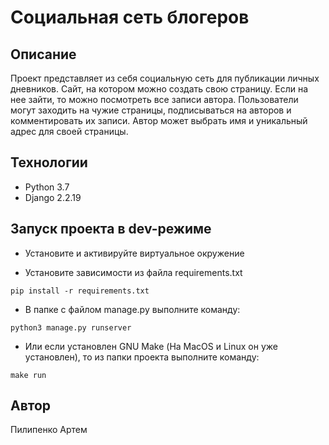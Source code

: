# Социальная сеть блогеров

## Описание

Проект представляет из себя социальную сеть для публикации личных
дневников. Сайт, на котором можно создать свою страницу. Если на нее зайти,
то можно посмотреть все записи автора. Пользователи могут заходить на
чужие страницы, подписываться на авторов и комментировать их записи.
Автор может выбрать имя и уникальный адрес для своей страницы.

## Технологии

- Python 3.7
- Django 2.2.19

## Запуск проекта в dev-режиме

- Установите и активируйте виртуальное окружение

- Установите зависимости из файла requirements.txt

```text
pip install -r requirements.txt
```

- В папке с файлом manage.py выполните команду:

```text
python3 manage.py runserver
```

- Или если установлен GNU Make (На MacOS и Linux он уже установлен), то из папки проекта выполните команду:

```text
make run
```

## Автор

Пилипенко Артем
